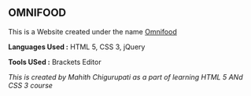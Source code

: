 ## OMNIFOOD

This is a Website created under the name [Omnifood](https://mahithchigurupati.github.io/Omnifood/)

**Languages Used :** HTML 5, CSS 3, jQuery

**Tools USed :** Brackets Editor


*This is created by Mahith Chigurupati as a part of learning HTML 5 ANd CSS 3 course*

